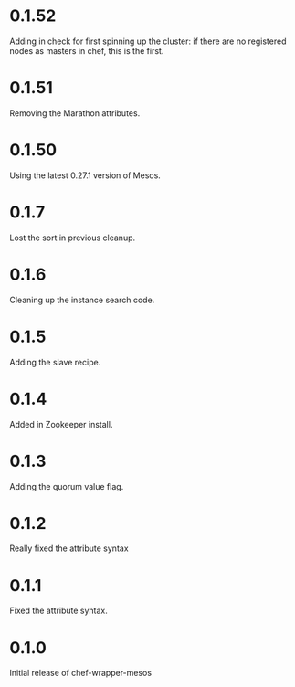 # 0.1.52

Adding in check for first spinning up the cluster: if there are no registered nodes as masters in chef, this is the first.

# 0.1.51

Removing the Marathon attributes.

# 0.1.50

Using the latest 0.27.1 version of Mesos.

# 0.1.7

Lost the sort in previous cleanup.

# 0.1.6

Cleaning up the instance search code.

# 0.1.5

Adding the slave recipe.

# 0.1.4

Added in Zookeeper install.

# 0.1.3

Adding the quorum value flag.

# 0.1.2

Really fixed the attribute syntax

# 0.1.1

Fixed the attribute syntax.

# 0.1.0

Initial release of chef-wrapper-mesos
